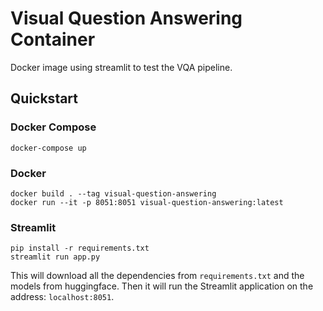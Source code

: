 # Visual Question Answering Container

Docker image using streamlit to test the VQA pipeline.

## Quickstart

### Docker Compose

```console
docker-compose up
```

### Docker

```console
docker build . --tag visual-question-answering
docker run --it -p 8051:8051 visual-question-answering:latest
```

### Streamlit

```console
pip install -r requirements.txt
streamlit run app.py
```

This will download all the dependencies from `requirements.txt` and the models
from huggingface. Then it will run the Streamlit application on the address:
`localhost:8051`.
